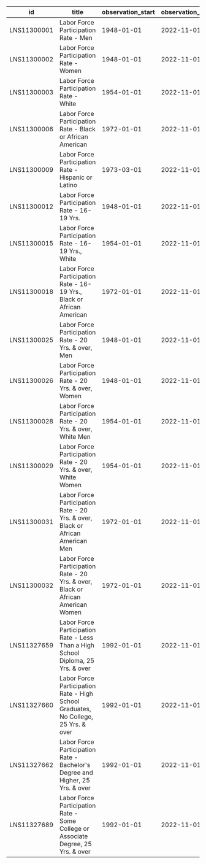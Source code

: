 | id          | title                                                                              | observation_start   | observation_end   |
|-------------|------------------------------------------------------------------------------------|---------------------|-------------------|
| LNS11300001 | Labor Force Participation Rate - Men                                               | 1948-01-01          | 2022-11-01        |
| LNS11300002 | Labor Force Participation Rate - Women                                             | 1948-01-01          | 2022-11-01        |
| LNS11300003 | Labor Force Participation Rate - White                                             | 1954-01-01          | 2022-11-01        |
| LNS11300006 | Labor Force Participation Rate - Black or African American                         | 1972-01-01          | 2022-11-01        |
| LNS11300009 | Labor Force Participation Rate - Hispanic or Latino                                | 1973-03-01          | 2022-11-01        |
| LNS11300012 | Labor Force Participation Rate - 16-19 Yrs.                                        | 1948-01-01          | 2022-11-01        |
| LNS11300015 | Labor Force Participation Rate - 16-19 Yrs., White                                 | 1954-01-01          | 2022-11-01        |
| LNS11300018 | Labor Force Participation Rate - 16-19 Yrs., Black or African American             | 1972-01-01          | 2022-11-01        |
| LNS11300025 | Labor Force Participation Rate - 20 Yrs. & over, Men                               | 1948-01-01          | 2022-11-01        |
| LNS11300026 | Labor Force Participation Rate - 20 Yrs. & over, Women                             | 1948-01-01          | 2022-11-01        |
| LNS11300028 | Labor Force Participation Rate - 20 Yrs. & over, White Men                         | 1954-01-01          | 2022-11-01        |
| LNS11300029 | Labor Force Participation Rate - 20 Yrs. & over, White Women                       | 1954-01-01          | 2022-11-01        |
| LNS11300031 | Labor Force Participation Rate - 20 Yrs. & over, Black or African American Men     | 1972-01-01          | 2022-11-01        |
| LNS11300032 | Labor Force Participation Rate - 20 Yrs. & over, Black or African American Women   | 1972-01-01          | 2022-11-01        |
| LNS11327659 | Labor Force Participation Rate - Less Than a High School Diploma, 25 Yrs. & over   | 1992-01-01          | 2022-11-01        |
| LNS11327660 | Labor Force Participation Rate - High School Graduates, No College, 25 Yrs. & over | 1992-01-01          | 2022-11-01        |
| LNS11327662 | Labor Force Participation Rate - Bachelor's Degree and Higher, 25 Yrs. & over      | 1992-01-01          | 2022-11-01        |
| LNS11327689 | Labor Force Participation Rate - Some College or Associate Degree, 25 Yrs. & over  | 1992-01-01          | 2022-11-01        |